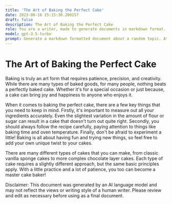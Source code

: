 ```yaml
---
title: 'The Art of Baking the Perfect Cake'
date: 2023-06-16 15:15:30.200157
draft: false
description: The Art of Baking the Perfect Cake
role: You are a writer, made to generate documents in markdown format. It is very important that all of the documents you generate are in valid markdown format.
model: gpt-3.5-turbo
prompt: Generate a markdown formatted document about a random topic. At the bottom, include a disclaimer explaining that the document was generated by you. The first line of the document should be the title. Make sure that the entire document is in proper markdown format, using a mix of various tags to make the document visually appealing.
---
```


# The Art of Baking the Perfect Cake

Baking is truly an art form that requires patience, precision, and creativity. While there are many types of baked goods, for many people, nothing beats a perfectly baked cake. Whether it's for a special occasion or just because, a cake can bring joy and happiness to anyone who enjoys it.

When it comes to baking the perfect cake, there are a few key things that you need to keep in mind. Firstly, it's important to measure out all your ingredients accurately. Even the slightest variation in the amount of flour or sugar can result in a cake that doesn't turn out quite right. Secondly, you should always follow the recipe carefully, paying attention to things like baking time and oven temperature. Finally, don't be afraid to experiment a little! Baking is all about having fun and trying new things, so feel free to add your own unique twist to your cakes.

There are many different types of cakes that you can make, from classic vanilla sponge cakes to more complex chocolate layer cakes. Each type of cake requires a slightly different approach, but the same basic principles apply. With a little practice and a lot of patience, you too can become a master cake baker!

Disclaimer: This document was generated by an AI language model and may not reflect the views or writing style of a human writer. Please review and edit as necessary before using as a final document.
